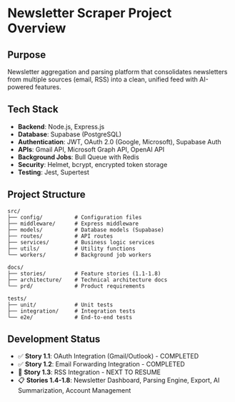 # Newsletter Scraper Project Overview

## Purpose
Newsletter aggregation and parsing platform that consolidates newsletters from multiple sources (email, RSS) into a clean, unified feed with AI-powered features.

## Tech Stack
- **Backend**: Node.js, Express.js
- **Database**: Supabase (PostgreSQL)
- **Authentication**: JWT, OAuth 2.0 (Google, Microsoft), Supabase Auth
- **APIs**: Gmail API, Microsoft Graph API, OpenAI API
- **Background Jobs**: Bull Queue with Redis
- **Security**: Helmet, bcrypt, encrypted token storage
- **Testing**: Jest, Supertest

## Project Structure
```
src/
├── config/          # Configuration files
├── middleware/      # Express middleware  
├── models/          # Database models (Supabase)
├── routes/          # API routes
├── services/        # Business logic services
├── utils/           # Utility functions
└── workers/         # Background job workers

docs/
├── stories/         # Feature stories (1.1-1.8)
├── architecture/    # Technical architecture docs
└── prd/             # Product requirements

tests/
├── unit/            # Unit tests
├── integration/     # Integration tests
└── e2e/             # End-to-end tests
```

## Development Status
- ✅ **Story 1.1**: OAuth Integration (Gmail/Outlook) - COMPLETED
- ✅ **Story 1.2**: Email Forwarding Integration - COMPLETED  
- 🚧 **Story 1.3**: RSS Integration - NEXT TO RESUME
- 📋 **Stories 1.4-1.8**: Newsletter Dashboard, Parsing Engine, Export, AI Summarization, Account Management